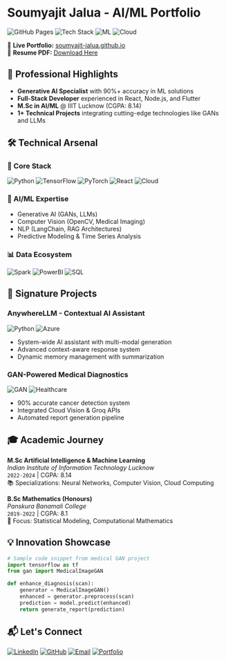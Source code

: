 # Soumyajit Jalua - AI/ML Portfolio

![GitHub Pages](https://img.shields.io/badge/Gateway%20to%20Innovation-AI%20%26%20ML%20Solutions-blueviolet)
![Tech Stack](https://img.shields.io/badge/Python-Expert-3776AB?logo=python&logoColor=white)
![ML](https://img.shields.io/badge/Machine%20Learning-Advanced-red)
![Cloud](https://img.shields.io/badge/Cloud-AWS%20|%20GCP%20|%20Azure-ff69b4)

🔗 **Live Portfolio:** [soumyajit-jalua.github.io](https://yourusername.github.io/repo-name/)  
📄 **Resume PDF:** [Download Here](Soumyajit1_resume.pdf)

## 🚀 Professional Highlights

- **Generative AI Specialist** with 90%+ accuracy in ML solutions
- **Full-Stack Developer** experienced in React, Node.js, and Flutter
- **M.Sc in AI/ML** @ IIIT Lucknow (CGPA: 8.14)
- **1+ Technical Projects** integrating cutting-edge technologies like GANs and LLMs

## 🛠️ Technical Arsenal

### 🔧 Core Stack
![Python](https://img.shields.io/badge/Python-Expert-3776AB?logo=python&logoColor=white)
![TensorFlow](https://img.shields.io/badge/TensorFlow-FF6F00?logo=tensorflow&logoColor=white)
![PyTorch](https://img.shields.io/badge/PyTorch-EE4C2C?logo=pytorch&logoColor=white)
![React](https://img.shields.io/badge/React-61DAFB?logo=react&logoColor=black)
![Cloud](https://img.shields.io/badge/Cloud-AWS%20|%20GCP%20|%20Azure-232F3E)

### 🧠 AI/ML Expertise
- Generative AI (GANs, LLMs)
- Computer Vision (OpenCV, Medical Imaging)
- NLP (LangChain, RAG Architectures)
- Predictive Modeling & Time Series Analysis

### 📊 Data Ecosystem
![Spark](https://img.shields.io/badge/Apache_Spark-E25A1C?logo=apachespark&logoColor=white)
![PowerBI](https://img.shields.io/badge/Power_BI-F2C811?logo=powerbi&logoColor=black)
![SQL](https://img.shields.io/badge/PostgreSQL-4169E1?logo=postgresql&logoColor=white)

## 🌟 Signature Projects

### AnywhereLLM - Contextual AI Assistant
![Python](https://img.shields.io/badge/-Python-3776AB) ![Azure](https://img.shields.io/badge/-Azure_AI-0089D6)
- System-wide AI assistant with multi-modal generation
- Advanced context-aware response system
- Dynamic memory management with summarization

### GAN-Powered Medical Diagnostics
![GAN](https://img.shields.io/badge/-Generative_AI-FF6F00) ![Healthcare](https://img.shields.io/badge/-Medical_AI-00B0D8)
- 90% accurate cancer detection system
- Integrated Cloud Vision & Groq APIs
- Automated report generation pipeline

## 🎓 Academic Journey

**M.Sc Artificial Intelligence & Machine Learning**  
*Indian Institute of Information Technology Lucknow*  
`2022-2024` | CGPA: 8.14  
📚 Specializations: Neural Networks, Computer Vision, Cloud Computing

**B.Sc Mathematics (Honours)**  
*Panskura Banamali College*  
`2019-2022` | CGPA: 8.1  
🧮 Focus: Statistical Modeling, Computational Mathematics

## 💡 Innovation Showcase

```python
# Sample code snippet from medical GAN project
import tensorflow as tf
from gan import MedicalImageGAN

def enhance_diagnosis(scan):
    generator = MedicalImageGAN()
    enhanced = generator.preprocess(scan)
    prediction = model.predict(enhanced)
    return generate_report(prediction)
```

## 📬 Let's Connect

[![LinkedIn](https://img.shields.io/badge/LinkedIn-Connect-%230A66C2?style=for-the-badge&logo=linkedin)](https://www.linkedin.com/in/soumyajit-jalua-09a98a270/)
[![GitHub](https://img.shields.io/badge/GitHub-Follow-%23181717?style=for-the-badge&logo=github)](https://github.com/soumyajitjalua1)
[![Email](https://img.shields.io/badge/Email-Contact-%23D14836?style=for-the-badge&logo=gmail)](mailto:soumyaijitalua@gmail.com)
[![Portfolio](https://img.shields.io/badge/Portfolio-Visit-%2300B0D8?style=for-the-badge&logo=react&logoColor=white)](https://your-portfolio-url.com)

<!-- Horizontal alignment using shields.io parameters -->
